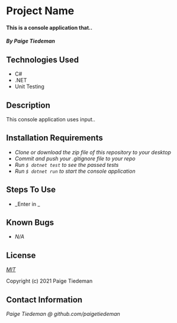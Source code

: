 # Project Name

#### This is a console application that..

#### _By Paige Tiedeman_

## Technologies Used

* C#
* .NET
* Unit Testing


## Description

This console application uses input..

## Installation Requirements

* _Clone or download the zip file of this repository to your desktop_
* _Commit and push your .gitignore file to your repo_
* _Run `$ dotnet test` to see the passed tests_
* _Run `$ dotnet run` to start the console application_

## Steps To Use
* _Enter in _

## Known Bugs

* _N/A_

## License

_[MIT](https://opensource.org/licenses/MIT)_  

Copyright (c) 2021 Paige Tiedeman

## Contact Information

_Paige Tiedeman @ github.com/paigetiedeman_